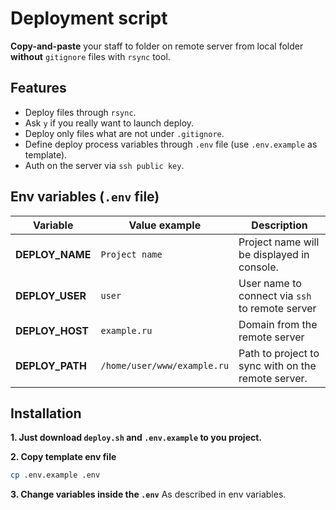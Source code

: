 # Deployment script
**Copy-and-paste** your staff to folder on remote server from local folder **without** `gitignore` files with `rsync` tool.

## Features
- Deploy files through `rsync`.
- Ask `y` if you really want to launch deploy.
- Deploy only files what are not under `.gitignore`.
- Define deploy process variables through `.env` file (use `.env.example` as template).
- Auth on the server via `ssh public key`.


## Env variables (`.env` file)
|Variable|Value example|Description|
|---|---|---|
|**DEPLOY_NAME**|`Project name`|Project name will be displayed in console.|
|**DEPLOY_USER**|`user`|User name to connect via `ssh` to remote server|
|**DEPLOY_HOST**|`example.ru`|Domain from the remote server|
|**DEPLOY_PATH**|`/home/user/www/example.ru`|Path to project to sync with on the remote server.|

## Installation

**1. Just download `deploy.sh` and `.env.example` to you project.**

**2. Copy template env file**
```bash
cp .env.example .env
``` 

**3. Change variables inside the `.env`**
As described in env variables.
